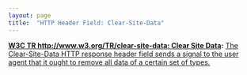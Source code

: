 ```yaml
---
layout: page
title:  "HTTP Header Field: Clear-Site-Data"
---
```


**[W3C TR http://www.w3.org/TR/clear-site-data: Clear Site Data](/specs/W3C/TR/clear-site-data "This document defines an imperative mechanism which allows web developers to instruct a user agent to clear a user's locally stored data related to a host and its subdomains."):** [The Clear-Site-Data HTTP response header field sends a signal to the user agent that it ought to remove all data of a certain set of types.](http://www.w3.org/TR/clear-site-data/#header)


